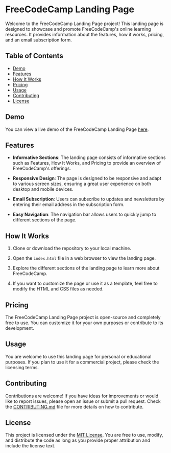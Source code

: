 # FreeCodeCamp Landing Page

Welcome to the FreeCodeCamp Landing Page project! This landing page is designed to showcase and promote FreeCodeCamp's online learning resources. It provides information about the features, how it works, pricing, and an email subscription form.

## Table of Contents

- [Demo](#demo)
- [Features](#features)
- [How It Works](#how-it-works)
- [Pricing](#pricing)
- [Usage](#usage)
- [Contributing](#contributing)
- [License](#license)

## Demo

You can view a live demo of the FreeCodeCamp Landing Page [here](#insert-live-demo-link).

## Features

- **Informative Sections**: The landing page consists of informative sections such as Features, How It Works, and Pricing to provide an overview of FreeCodeCamp's offerings.

- **Responsive Design**: The page is designed to be responsive and adapt to various screen sizes, ensuring a great user experience on both desktop and mobile devices.

- **Email Subscription**: Users can subscribe to updates and newsletters by entering their email address in the subscription form.

- **Easy Navigation**: The navigation bar allows users to quickly jump to different sections of the page.

## How It Works

1. Clone or download the repository to your local machine.

2. Open the `index.html` file in a web browser to view the landing page.

3. Explore the different sections of the landing page to learn more about FreeCodeCamp.

4. If you want to customize the page or use it as a template, feel free to modify the HTML and CSS files as needed.

## Pricing

The FreeCodeCamp Landing Page project is open-source and completely free to use. You can customize it for your own purposes or contribute to its development.

## Usage

You are welcome to use this landing page for personal or educational purposes. If you plan to use it for a commercial project, please check the licensing terms.

## Contributing

Contributions are welcome! If you have ideas for improvements or would like to report issues, please open an issue or submit a pull request. Check the [CONTRIBUTING.md](CONTRIBUTING.md) file for more details on how to contribute.

## License

This project is licensed under the [MIT License](LICENSE). You are free to use, modify, and distribute the code as long as you provide proper attribution and include the license text.
